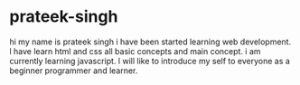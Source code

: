 # prateek-singh
hi my name is prateek singh i have been started learning web development. l have learn html and css all basic concepts and main concept. i am currently learning javascript. l will like to introduce my self  to everyone as a beginner programmer and learner.  
